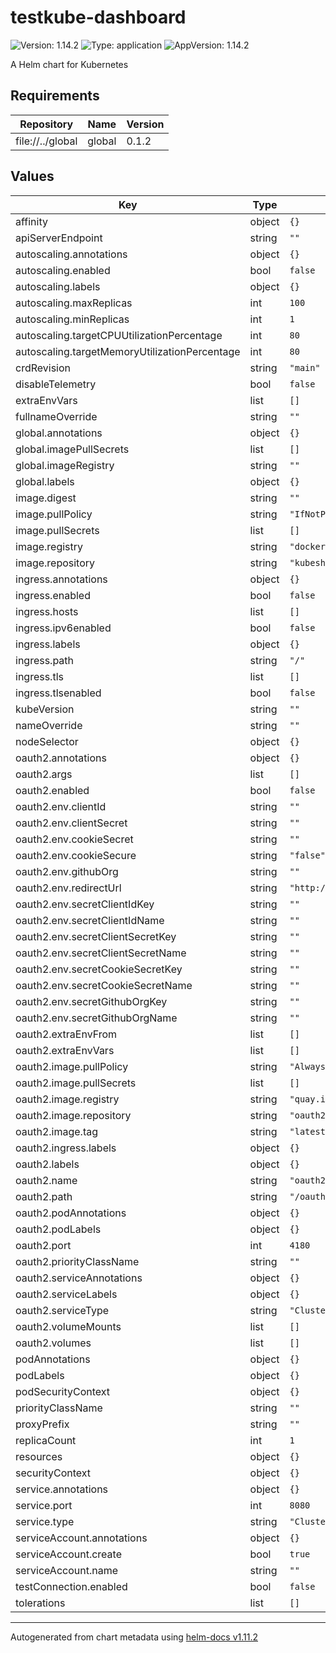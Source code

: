 # testkube-dashboard

![Version: 1.14.2](https://img.shields.io/badge/Version-1.14.2-informational?style=flat-square) ![Type: application](https://img.shields.io/badge/Type-application-informational?style=flat-square) ![AppVersion: 1.14.2](https://img.shields.io/badge/AppVersion-1.14.2-informational?style=flat-square)

A Helm chart for Kubernetes

## Requirements

| Repository | Name | Version |
|------------|------|---------|
| file://../global | global | 0.1.2 |


## Values

| Key | Type | Default | Description |
|-----|------|---------|-------------|
| affinity | object | `{}` |  |
| apiServerEndpoint | string | `""` |  |
| autoscaling.annotations | object | `{}` |  |
| autoscaling.enabled | bool | `false` |  |
| autoscaling.labels | object | `{}` |  |
| autoscaling.maxReplicas | int | `100` |  |
| autoscaling.minReplicas | int | `1` |  |
| autoscaling.targetCPUUtilizationPercentage | int | `80` |  |
| autoscaling.targetMemoryUtilizationPercentage | int | `80` |  |
| crdRevision | string | `"main"` |  |
| disableTelemetry | bool | `false` |  |
| extraEnvVars | list | `[]` |  |
| fullnameOverride | string | `""` |  |
| global.annotations | object | `{}` |  |
| global.imagePullSecrets | list | `[]` |  |
| global.imageRegistry | string | `""` |  |
| global.labels | object | `{}` |  |
| image.digest | string | `""` |  |
| image.pullPolicy | string | `"IfNotPresent"` |  |
| image.pullSecrets | list | `[]` |  |
| image.registry | string | `"docker.io"` |  |
| image.repository | string | `"kubeshop/testkube-dashboard"` |  |
| ingress.annotations | object | `{}` |  |
| ingress.enabled | bool | `false` |  |
| ingress.hosts | list | `[]` |  |
| ingress.ipv6enabled | bool | `false` |  |
| ingress.labels | object | `{}` |  |
| ingress.path | string | `"/"` |  |
| ingress.tls | list | `[]` |  |
| ingress.tlsenabled | bool | `false` |  |
| kubeVersion | string | `""` |  |
| nameOverride | string | `""` |  |
| nodeSelector | object | `{}` |  |
| oauth2.annotations | object | `{}` |  |
| oauth2.args | list | `[]` |  |
| oauth2.enabled | bool | `false` |  |
| oauth2.env.clientId | string | `""` |  |
| oauth2.env.clientSecret | string | `""` |  |
| oauth2.env.cookieSecret | string | `""` |  |
| oauth2.env.cookieSecure | string | `"false"` |  |
| oauth2.env.githubOrg | string | `""` |  |
| oauth2.env.redirectUrl | string | `"http://testkube.example.com/oauth2/callback"` |  |
| oauth2.env.secretClientIdKey | string | `""` |  |
| oauth2.env.secretClientIdName | string | `""` |  |
| oauth2.env.secretClientSecretKey | string | `""` |  |
| oauth2.env.secretClientSecretName | string | `""` |  |
| oauth2.env.secretCookieSecretKey | string | `""` |  |
| oauth2.env.secretCookieSecretName | string | `""` |  |
| oauth2.env.secretGithubOrgKey | string | `""` |  |
| oauth2.env.secretGithubOrgName | string | `""` |  |
| oauth2.extraEnvFrom | list | `[]` |  |
| oauth2.extraEnvVars | list | `[]` |  |
| oauth2.image.pullPolicy | string | `"Always"` |  |
| oauth2.image.pullSecrets | list | `[]` |  |
| oauth2.image.registry | string | `"quay.io"` |  |
| oauth2.image.repository | string | `"oauth2-proxy/oauth2-proxy"` |  |
| oauth2.image.tag | string | `"latest"` |  |
| oauth2.ingress.labels | object | `{}` |  |
| oauth2.labels | object | `{}` |  |
| oauth2.name | string | `"oauth2-proxy"` |  |
| oauth2.path | string | `"/oauth2"` |  |
| oauth2.podAnnotations | object | `{}` |  |
| oauth2.podLabels | object | `{}` |  |
| oauth2.port | int | `4180` |  |
| oauth2.priorityClassName | string | `""` |  |
| oauth2.serviceAnnotations | object | `{}` |  |
| oauth2.serviceLabels | object | `{}` |  |
| oauth2.serviceType | string | `"ClusterIP"` |  |
| oauth2.volumeMounts | list | `[]` |  |
| oauth2.volumes | list | `[]` |  |
| podAnnotations | object | `{}` |  |
| podLabels | object | `{}` |  |
| podSecurityContext | object | `{}` |  |
| priorityClassName | string | `""` |  |
| proxyPrefix | string | `""` |  |
| replicaCount | int | `1` |  |
| resources | object | `{}` |  |
| securityContext | object | `{}` |  |
| service.annotations | object | `{}` |  |
| service.port | int | `8080` |  |
| service.type | string | `"ClusterIP"` |  |
| serviceAccount.annotations | object | `{}` |  |
| serviceAccount.create | bool | `true` |  |
| serviceAccount.name | string | `""` |  |
| testConnection.enabled | bool | `false` |  |
| tolerations | list | `[]` |  |

----------------------------------------------
Autogenerated from chart metadata using [helm-docs v1.11.2](https://github.com/norwoodj/helm-docs/releases/v1.11.2)
